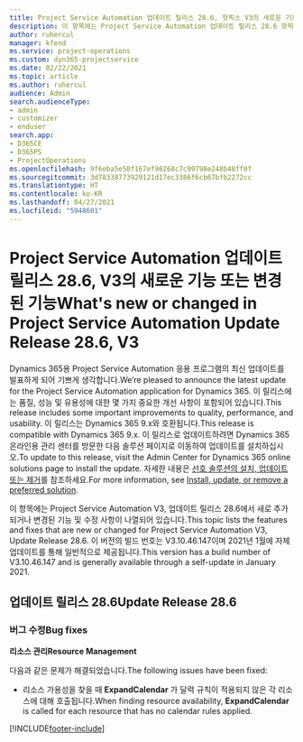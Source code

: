 ```yaml
---
title: Project Service Automation 업데이트 릴리스 28.6, 핫픽스 V3의 새로운 기능 또는 변경된 기능
description: 이 항목에는 Project Service Automation 업데이트 릴리스 28.6 핫픽스, V3에서 사용할 수 있는 기능 및 수정 사항이 나열되어 있습니다.
author: ruhercul
manager: kfend
ms.service: project-operations
ms.custom: dyn365-projectservice
ms.date: 02/22/2021
ms.topic: article
ms.author: ruhercul
audience: Admin
search.audienceType:
- admin
- customizer
- enduser
search.app:
- D365CE
- D365PS
- ProjectOperations
ms.openlocfilehash: 9f6eba5e50f167ef96268c7c99798e248b48ff0f
ms.sourcegitcommit: 3d78338773929121d17ec3386f6cb67bfb2272cc
ms.translationtype: HT
ms.contentlocale: ko-KR
ms.lasthandoff: 04/27/2021
ms.locfileid: "5948601"
---
```

# <a name="whats-new-or-changed-in-project-service-automation-update-release-286-v3"></a><span data-ttu-id="b0a50-103">Project Service Automation 업데이트 릴리스 28.6, V3의 새로운 기능 또는 변경된 기능</span><span class="sxs-lookup"><span data-stu-id="b0a50-103">What's new or changed in Project Service Automation Update Release 28.6, V3</span></span>

<span data-ttu-id="b0a50-104">Dynamics 365용 Project Service Automation 응용 프로그램의 최신 업데이트를 발표하게 되어 기쁘게 생각합니다.</span><span class="sxs-lookup"><span data-stu-id="b0a50-104">We’re pleased to announce the latest update for the Project Service Automation application for Dynamics 365.</span></span> <span data-ttu-id="b0a50-105">이 릴리스에는 품질, 성능 및 유용성에 대한 몇 가지 중요한 개선 사항이 포함되어 있습니다.</span><span class="sxs-lookup"><span data-stu-id="b0a50-105">This release includes some important improvements to quality, performance, and usability.</span></span> <span data-ttu-id="b0a50-106">이 릴리스는 Dynamics 365 9.x와 호환됩니다.</span><span class="sxs-lookup"><span data-stu-id="b0a50-106">This release is compatible with Dynamics 365 9.x.</span></span> <span data-ttu-id="b0a50-107">이 릴리스로 업데이트하려면 Dynamics 365 온라인용 관리 센터를 방문한 다음 솔루션 페이지로 이동하여 업데이트를 설치하십시오.</span><span class="sxs-lookup"><span data-stu-id="b0a50-107">To update to this release, visit the Admin Center for Dynamics 365 online solutions page to install the update.</span></span> <span data-ttu-id="b0a50-108">자세한 내용은 [선호 솔루션의 설치, 업데이트 또는 제거](/power-platform/admin/install-remove-preferred-solution)를 참조하세요.</span><span class="sxs-lookup"><span data-stu-id="b0a50-108">For more information, see [Install, update, or remove a preferred solution](/power-platform/admin/install-remove-preferred-solution).</span></span>

<span data-ttu-id="b0a50-109">이 항목에는 Project Service Automation V3, 업데이트 릴리스 28.6에서 새로 추가되거나 변경된 기능 및 수정 사항이 나열되어 있습니다.</span><span class="sxs-lookup"><span data-stu-id="b0a50-109">This topic lists the features and fixes that are new or changed for Project Service Automation V3, Update Release 28.6.</span></span> <span data-ttu-id="b0a50-110">이 버전의 빌드 번호는 V3.10.46.147이며 2021년 1월에 자체 업데이트를 통해 일반적으로 제공됩니다.</span><span class="sxs-lookup"><span data-stu-id="b0a50-110">This version has a build number of V3.10.46.147 and is generally available through a self-update in January 2021.</span></span>

## <a name="update-release-286"></a><span data-ttu-id="b0a50-111">업데이트 릴리스 28.6</span><span class="sxs-lookup"><span data-stu-id="b0a50-111">Update Release 28.6</span></span>

### <a name="bug-fixes"></a><span data-ttu-id="b0a50-112">버그 수정</span><span class="sxs-lookup"><span data-stu-id="b0a50-112">Bug fixes</span></span>


<span data-ttu-id="b0a50-113">**리소스 관리**</span><span class="sxs-lookup"><span data-stu-id="b0a50-113">**Resource Management**</span></span>

<span data-ttu-id="b0a50-114">다음과 같은 문제가 해결되었습니다.</span><span class="sxs-lookup"><span data-stu-id="b0a50-114">The following issues have been fixed:</span></span>

- <span data-ttu-id="b0a50-115">리소스 가용성을 찾을 때 **ExpandCalendar** 가 달력 규칙이 적용되지 않은 각 리소스에 대해 호출됩니다.</span><span class="sxs-lookup"><span data-stu-id="b0a50-115">When finding resource availability, **ExpandCalendar** is called for each resource that has no calendar rules applied.</span></span>


[!INCLUDE[footer-include](../includes/footer-banner.md)]